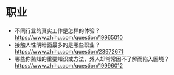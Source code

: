# 职业

- 不同行业的真实工作是怎样的体验？ https://www.zhihu.com/question/19965010
- 接触人性阴暗面最多的是哪些职业？ https://www.zhihu.com/question/23972671
- 哪些你熟知的重要知识或方法，外人却常常因不了解而陷入困境？ https://www.zhihu.com/question/19996012